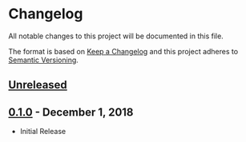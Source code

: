# Changelog
All notable changes to this project will be documented in this file.

The format is based on [Keep a Changelog](http://keepachangelog.com/en/1.0.0/)
and this project adheres to [Semantic Versioning](http://semver.org/spec/v2.0.0.html).

## [Unreleased]

## [0.1.0] - December 1, 2018
- Initial Release


[Unreleased]: https://github.com/bheisler/RustaCUDA/compare/5e6d7bd...HEAD
[0.1.0]: https://github.com/bheisler/RustaCUDA/compare/5e6d7bd...0.1.0
